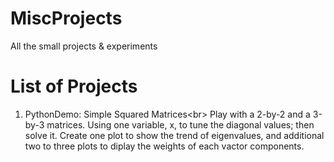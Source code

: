 # MiscProjects
All the small projects &amp; experiments

# List of Projects
1. PythonDemo: Simple Squared Matrices<br\>
     Play with a 2-by-2 and a 3-by-3 matrices. Using one variable, x, to tune the diagonal values; then solve it.
     Create one plot to show the trend of eigenvalues, and additional two to three plots to diplay the weights of each vactor components.
